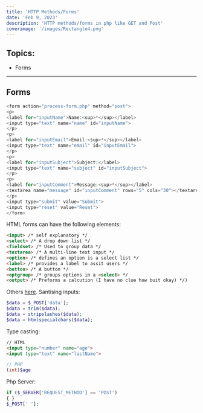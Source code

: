 ```yaml
---
title: 'HTTP Methods/Forms'
date: 'Feb 9, 2023'
description: 'HTTP methods/forms in php like GET and Post'
coverimage: '/images/Rectangle4.png'
---
```


## Topics:
- Forms
* * *
## Forms
``` php
<form action="process-form.php" method="post">
<p>
<label for="inputName">Name:<sup>*</sup></label>
<input type="text" name="name" id="inputName">
</p>
<p>
<label for="inputEmail">Email:<sup>*</sup></label>
<input type="text" name="email" id="inputEmail">
</p>
<p>
<label for="inputSubject">Subject:</label>
<input type="text" name="subject" id="inputSubject">
</p>
<p>
<label for="inputComment">Message:<sup>*</sup></label>
<textarea name="message" id="inputComment" rows="5" cols="30"></textarea>
</p>
<input type="submit" value="Submit">
<input type="reset" value="Reset">
</form>
```
HTML forms can have the following elements:
``` html
<input> /* self explanatory */
<select> /* A drop down list */
<fieldset> /* Used to group data */
<textarea> /* A multi-line text input */
<option> /* defines an option is a select list */
<label> /* provides a label to assit users */
<button> /* A button */
<optgroup> /* groups options in a <select> */
<output> /* Preforms a calcution (I have no clue how buit okay) */)
```
Others [here](https://www.w3schools.com/html/html_form_input_types.asp).
Santising inputs:
``` php
$data = $_POST['data'];
$data = trim($data);
$data = stripslashes($data);
$data = htmlspecialchars($data);
```
Type casting:
``` html
// HTML
<input type="number" name="age">
<input type="text" name="lastName">
```
``` php
// PHP
(int)$age
```



Php Server:
``` php
if ($_SERVER['REQUEST_METHOD'] == 'POST')
{ }
$_POST[' '];
```